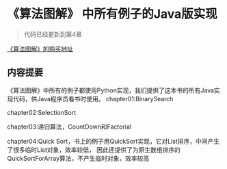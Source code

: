 # 《算法图解》 中所有例子的Java版实现

>代码已经更新到第4章

[《算法图解》的购买地址](https://item.jd.com/12148832.html)


## 内容提要

《算法图解》中所有的例子都使用Python实现，我们提供了这本书的所有Java实现代码，供Java程序员看书时使用。
chapter01:BinarySearch

chapter02:SelectionSort

chapter03:递归算法，CountDown和Factorial

chapter04:Quick Sort，书上的例子用QuickSort实现，它对List排序，中间产生了很多临时List对象，效率较低，
          因此还提供了为原生数组排序的QuickSortForArray算法，不产生临时对象，效率较高
          
          